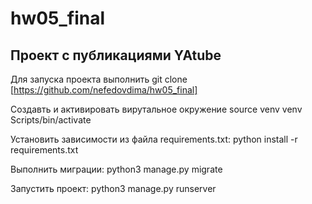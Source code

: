 # hw05_final
## Проект с публикациями YAtube

Для запуска проекта выполнить git clone [https://github.com/nefedovdima/hw05_final]

Создавть и активировать вирутальное окружение
source venv venv Scripts/bin/activate

Установить зависимости из файла requirements.txt:
python install -r requirements.txt

Выполнить миграции:
python3 manage.py migrate 

Запустить проект:
python3 manage.py runserver
